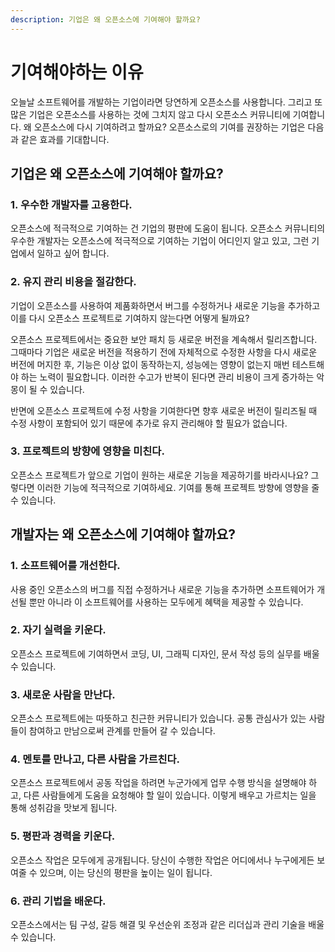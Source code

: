 ```yaml
---
description: 기업은 왜 오픈소스에 기여해야 할까요?
---
```


# 기여해야하는 이유

오늘날 소프트웨어를 개발하는 기업이라면 당연하게 오픈소스를 사용합니다. 그리고 또 많은 기업은 오픈소스를 사용하는 것에 그치지 않고 다시 오픈소스 커뮤니티에 기여합니다. 왜 오픈소스에 다시 기여하려고 할까요? 오픈소스로의 기여를 권장하는 기업은 다음과 같은 효과를 기대합니다. 

## 기업은 왜 오픈소스에 기여해야 할까요?

### 1. 우수한 개발자를 고용한다.

오픈소스에 적극적으로 기여하는 건 기업의 평판에 도움이 됩니다. 오픈소스 커뮤니티의 우수한 개발자는 오픈소스에 적극적으로 기여하는 기업이 어디인지 알고 있고, 그런 기업에서 일하고 싶어 합니다.

### 2. 유지 관리 비용을 절감한다.

기업이 오픈소스를 사용하여 제품화하면서 버그를 수정하거나 새로운 기능을 추가하고 이를 다시 오픈소스 프로젝트로 기여하지 않는다면 어떻게 될까요? 

오픈소스 프로젝트에서는 중요한 보안 패치 등 새로운 버전을 계속해서 릴리즈합니다. 그때마다 기업은 새로운 버전을 적용하기 전에 자체적으로 수정한 사항을 다시 새로운 버전에 머지한 후, 기능은 이상 없이 동작하는지, 성능에는 영향이 없는지 매번 테스트해야 하는 노력이 필요합니다. 이러한 수고가 반복이 된다면 관리 비용이 크게 증가하는 악몽이 될 수 있습니다.

반면에 오픈소스 프로젝트에 수정 사항을 기여한다면 향후 새로운 버전이 릴리즈될 때 수정 사항이 포함되어 있기 때문에 추가로 유지 관리해야 할 필요가 없습니다.

### 3. 프로젝트의 방향에 영향을 미친다.

오픈소스 프로젝트가 앞으로 기업이 원하는 새로운 기능을 제공하기를 바라시나요? 그렇다면 이러한 기능에 적극적으로 기여하세요. 기여를 통해 프로젝트 방향에 영향을 줄 수 있습니다.

## 개발자는 왜 오픈소스에 기여해야 할까요?

### 1. 소프트웨어를 개선한다. 

사용 중인 오픈소스의 버그를 직접 수정하거나 새로운 기능을 추가하면 소프트웨어가 개선될 뿐만 아니라 이 소프트웨어를 사용하는 모두에게 혜택을 제공할 수 있습니다.

### 2. 자기 실력을 키운다. 

오픈소스 프로젝트에 기여하면서 코딩, UI, 그래픽 디자인, 문서 작성 등의 실무를  배울 수 있습니다.

### 3. 새로운 사람을 만난다. 

오픈소스 프로젝트에는 따뜻하고 친근한 커뮤니티가 있습니다. 공통 관심사가 있는 사람들이 참여하고 만남으로써 관계를 만들어 갈 수 있습니다.

### 4. 멘토를 만나고, 다른 사람을 가르친다. 

오픈소스 프로젝트에서 공동 작업을 하려면 누군가에게 업무 수행 방식을 설명해야 하고, 다른 사람들에게 도움을 요청해야 할 일이 있습니다. 이렇게 배우고 가르치는 일을 통해 성취감을 맛보게 됩니다.

### 5. 평판과 경력을 키운다. 

오픈소스 작업은 모두에게 공개됩니다. 당신이 수행한 작업은 어디에서나 누구에게든 보여줄 수 있으며, 이는 당신의 평판을 높이는 일이 됩니다.

### 6. 관리 기법을 배운다. 

오픈소스에서는 팀 구성, 갈등 해결 및 우선순위 조정과 같은 리더십과 관리 기술을 배울 수 있습니다. 

